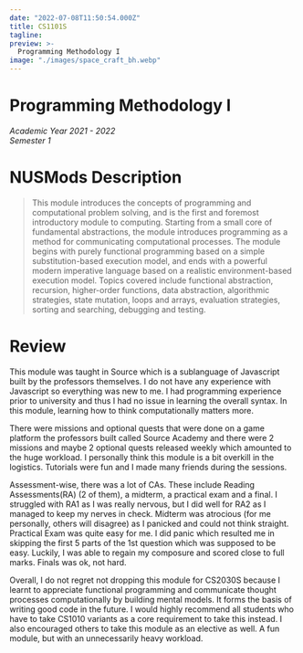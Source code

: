 ```yaml
---
date: "2022-07-08T11:50:54.000Z"
title: CS1101S
tagline:
preview: >-
  Programming Methodology I
image: "./images/space_craft_bh.webp"
--- 
```


# Programming Methodology I  
*Academic Year 2021 - 2022*  
*Semester 1*

# NUSMods Description
> This module introduces the concepts of programming and computational problem solving, and is the first and foremost introductory module to computing. Starting from a small core of fundamental abstractions, the module introduces programming as a method for communicating computational processes. The module begins with purely functional programming based on a simple substitution-based execution model, and ends with a powerful modern imperative language based on a realistic environment-based execution model. Topics covered include functional abstraction, recursion, higher-order functions, data abstraction, algorithmic strategies, state mutation, loops and arrays, evaluation strategies, sorting and searching, debugging and testing.

# Review
This module was taught in Source which is a sublanguage of Javascript built by the professors themselves. I do not have any experience with Javascript so everything was new to me. I had programming experience prior to university and thus I had no issue in learning the overall syntax. In this module, learning how to think computationally matters more.

There were missions and optional quests that were done on a game platform the professors built called Source Academy and there were 2 missions and maybe 2 optional quests released weekly which amounted to the huge workload. I personally think this module is a bit overkill in the logistics. Tutorials were fun and I made many friends during the sessions.

Assessment-wise, there was a lot of CAs. These include Reading Assessments(RA) (2 of them), a midterm, a practical exam and a final. I struggled with RA1 as I was really nervous, but I did well for RA2 as I managed to keep my nerves in check. Midterm was atrocious (for me personally, others will disagree) as I panicked and could not think straight. Practical Exam was quite easy for me. I did panic which resulted me in skipping the first 5 parts of the 1st question which was supposed to be easy. Luckily, I was able to regain my composure and scored close to full marks. Finals was ok, not hard.

Overall, I do not regret not dropping this module for CS2030S because I learnt to appreciate functional programming and communicate thought processes computationally by building mental models. It forms the basis of writing good code in the future. I would highly recommend all students who have to take CS1010 variants as a core requirement to take this instead. I also encouraged others to take this module as an elective as well. A fun module, but with an unnecessarily heavy workload.


